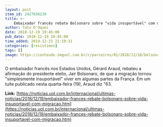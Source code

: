 ```yaml
---
layout: post
item_id: 2427656239
title: >-
    Embaixador francês rebate Bolsonaro sobre "vida insuportável" com migração
author: Tatu D'Oquei
date: 2018-12-19 19:45:00
pub_date: 2018-12-19 19:45:00
time_added: 2019-12-23 21:19:31
categories: [resistimos]
tags: []
image: https://conteudo.imguol.com.br/c/parceiros/81/2018/12/18/bolsonaro-foi-eleito-presidente-com-577-milhoes-de-votos-1545167121881_v2_615x300.jpg
---
```


O embaixador francês nos Estados Unidos, Gérard Araud, rebateu a afirmação do presidente eleito, Jair Bolsonaro, de que a migração tornou "simplesmente insuportável" viver em algumas partes da França. Em um tuíte publicado nesta quarta-feira (19), Araud diz "63.

**Link:** [https://noticias.uol.com.br/internacional/ultimas-noticias/2018/12/19/embaixador-frances-rebate-bolsonaro-sobre-vida-insuportavel-com-migracao.htm](https://noticias.uol.com.br/internacional/ultimas-noticias/2018/12/19/embaixador-frances-rebate-bolsonaro-sobre-vida-insuportavel-com-migracao.htm)

